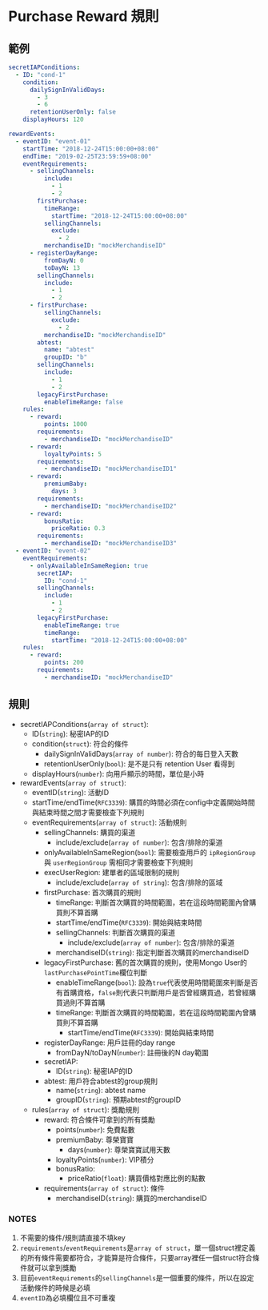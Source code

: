 # Purchase Reward 規則

## 範例

```yaml
secretIAPConditions:
  - ID: "cond-1"
    condition:
      dailySignInValidDays:
        - 3
        - 6
      retentionUserOnly: false
    displayHours: 120

rewardEvents:
  - eventID: "event-01"
    startTime: "2018-12-24T15:00:00+08:00"
    endTime: "2019-02-25T23:59:59+08:00"
    eventRequirements:
      - sellingChannels:
          include:
            - 1
            - 2
        firstPurchase:
          timeRange:
            startTime: "2018-12-24T15:00:00+08:00"
          sellingChannels:
            exclude:
              - 2
          merchandiseID: "mockMerchandiseID"
      - registerDayRange:
          fromDayN: 0
          toDayN: 13
        sellingChannels:
          include:
            - 1
            - 2
      - firstPurchase:
          sellingChannels:
            exclude:
              - 2
          merchandiseID: "mockMerchandiseID"
        abtest:
          name: "abtest"
          groupID: "b"
        sellingChannels:
          include:
            - 1
            - 2
        legacyFirstPurchase:
          enableTimeRange: false
    rules:
      - reward:
          points: 1000
        requirements:
          - merchandiseID: "mockMerchandiseID"
      - reward:
          loyaltyPoints: 5
        requirements:
          - merchandiseID: "mockMerchandiseID1"
      - reward:
          premiumBaby:
            days: 3
        requirements:
          - merchandiseID: "mockMerchandiseID2"
      - reward:
          bonusRatio:
            priceRatio: 0.3
        requirements:
          - merchandiseID: "mockMerchandiseID3"
  - eventID: "event-02"
    eventRequirements:
      - onlyAvailableInSameRegion: true
        secretIAP:
          ID: "cond-1"
        sellingChannels:
          include:
            - 1
            - 2
        legacyFirstPurchase:
          enableTimeRange: true
          timeRange:
            startTime: "2018-12-24T15:00:00+08:00"
    rules:
      - reward:
          points: 200
        requirements:
          - merchandiseID: "mockMerchandiseID"
```

## 規則
* secretIAPConditions(`array of struct`):
  * ID(`string`): 秘密IAP的ID
  * condition(`struct`): 符合的條件
    * dailySignInValidDays(`array of number`): 符合的每日登入天數
    * retentionUserOnly(`bool`): 是不是只有 retention User 看得到
  * displayHours(`number`): 向用戶顯示的時間，單位是小時
* rewardEvents(`array of struct`):
  * eventID(`string`): 活動ID
  * startTime/endTime(`RFC3339`): 購買的時間必須在config中定義開始時間與結束時間之間才需要檢查下列規則
  * eventRequirements(`array of struct`): 活動規則
    * sellingChannels: 購買的渠道
      * include/exclude(`array of number`): 包含/排除的渠道
    * onlyAvailableInSameRegion(`bool`): 需要檢查用戶的 `ipRegionGroup` 與 `userRegionGroup` 需相同才需要檢查下列規則
    * execUserRegion: 建單者的區域限制的規則
      * include/exclude(`array of string`): 包含/排除的區域
    * firstPurchase: 首次購買的規則
      * timeRange: 判斷首次購買的時間範圍，若在這段時間範圍內曾購買則不算首購
      * startTime/endTime(`RFC3339`): 開始與結束時間
      * sellingChannels: 判斷首次購買的渠道
        * include/exclude(`array of number`): 包含/排除的渠道
      * merchandiseID(`string`): 指定判斷首次購買的merchandiseID
    * legacyFirstPurchase: 舊的首次購買的規則，使用Mongo User的`lastPurchasePointTime`欄位判斷
      * enableTimeRange(`bool`): 設為`true`代表使用時間範圍來判斷是否有首購資格，`false`則代表只判斷用戶是否曾經購買過，若曾經購買過則不算首購
      * timeRange: 判斷首次購買的時間範圍，若在這段時間範圍內曾購買則不算首購
        * startTime/endTime(`RFC3339`): 開始與結束時間
    * registerDayRange: 用戶註冊的day range
      * fromDayN/toDayN(`number`): 註冊後的N day範圍
    * secretIAP:
      * ID(`string`): 秘密IAP的ID
    * abtest: 用戶符合abtest的group規則
      * name(`string`): abtest name
      * groupID(`string`): 預期abtest的groupID
  * rules(`array of struct`): 獎勵規則
    * reward: 符合條件可拿到的所有獎勵
      * points(`number`): 免費點數
      * premiumBaby: 尊榮寶寶
        * days(`number`): 尊榮寶寶試用天數
      * loyaltyPoints(`number`): VIP積分
      * bonusRatio:
        * priceRatio(`float`): 購買價格對應比例的點數
    * requirements(`array of struct`): 條件
      * merchandiseID(`string`): 購買的merchandiseID

### NOTES

1. 不需要的條件/規則請直接不填key
2. `requirements`/`eventRequirements`是`array of struct`，單一個struct裡定義的所有條件需要都符合，才能算是符合條件，只要array裡任一個struct符合條件就可以拿到獎勵
3. 目前`eventRequirements`的`sellingChannels`是一個重要的條件，所以在設定活動條件的時候是必填
4. `eventID`為必填欄位且不可重複
